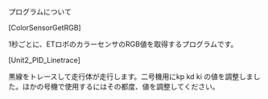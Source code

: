 プログラムについて

[ColorSensorGetRGB]

1秒ごとに、ETロボのカラーセンサのRGB値を取得するプログラムです。

[Unit2_PID_Linetrace]

黒線をトレースして走行体が走行します。二号機用にkp kd ki の値を調整しました。ほかの号機で使用するにはその都度、値を調整してください。
